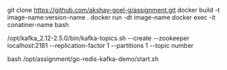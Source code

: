 git clone https://github.com/akshay-goel-g/assignment.git
docker build -t image-name:version-name .
docker run -dt image-name
docker exec -it conatiner-name bash

/opt/kafka_2.12-2.5.0/bin/kafka-topics.sh --create --zookeeper localhost:2181 --replication-factor 1 --partitions 1 --topic number

bash /opt/assignment/go-redis-kafka-demo/start.sh
